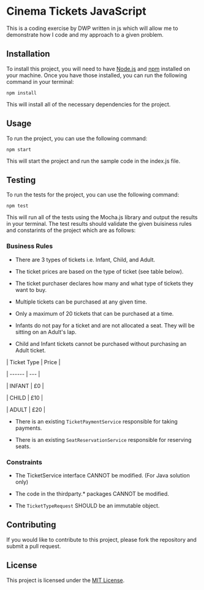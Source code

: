 # Cinema Tickets JavaScript

This is a coding exercise by DWP written in js which will allow me to demonstrate how I code and my approach to a given problem.

## Installation

To install this project, you will need to have [Node.js](https://nodejs.org/en/) and [npm](https://www.npmjs.com/) installed on your machine. Once you have those installed, you can run the following command in your terminal:

`npm install`

This will install all of the necessary dependencies for the project.

## Usage

To run the project, you can use the following command:

`npm start`

This will start the project and run the sample code in the index.js file.

## Testing

To run the tests for the project, you can use the following command:

`npm test`

This will run all of the tests using the Mocha.js library and output the results in your terminal.
The test results should validate the given buisiness rules and constarints of the project which are as follows:

### Business Rules

- There are 3 types of tickets i.e. Infant, Child, and Adult.

- The ticket prices are based on the type of ticket (see table below).

- The ticket purchaser declares how many and what type of tickets they want to buy.

- Multiple tickets can be purchased at any given time.

- Only a maximum of 20 tickets that can be purchased at a time.

- Infants do not pay for a ticket and are not allocated a seat. They will be sitting on an Adult's lap.

- Child and Infant tickets cannot be purchased without purchasing an Adult ticket.

| Ticket Type | Price |

| ------ | --- |

| INFANT | £0 |

| CHILD | £10 |

| ADULT | £20 |

- There is an existing `TicketPaymentService` responsible for taking payments.

- There is an existing `SeatReservationService` responsible for reserving seats.

### Constraints

- The TicketService interface CANNOT be modified. (For Java solution only)

- The code in the thirdparty.\* packages CANNOT be modified.

- The `TicketTypeRequest` SHOULD be an immutable object.

## Contributing

If you would like to contribute to this project, please fork the repository and submit a pull request.

## License

This project is licensed under the [MIT License](https://opensource.org/licenses/MIT).

